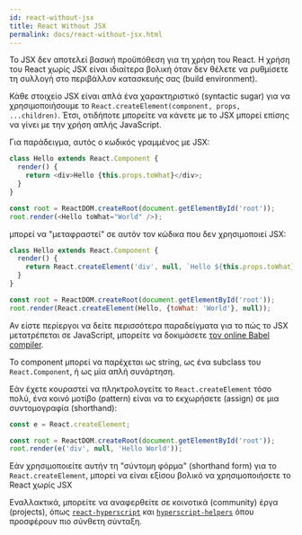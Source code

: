 ```yaml
---
id: react-without-jsx
title: React Without JSX
permalink: docs/react-without-jsx.html
---
```


Το JSX δεν αποτελεί βασική προϋπόθεση για τη χρήση του React. Η χρήση του React χωρίς JSX είναι ιδιαίτερα βολική όταν δεν θέλετε να ρυθμίσετε τη συλλογή στο περιβάλλον κατασκευής σας (build environment).

Κάθε στοιχείο JSX είναι απλά ένα χαρακτηριστικό (syntactic sugar) για να χρησιμοποιήσουμε το `React.createElement(component, props, ...children)`. Έτσι, οτιδήποτε μπορείτε να κάνετε με το JSX μπορεί επίσης να γίνει με την χρήση απλής JavaScript.

Για παράδειγμα, αυτός ο κωδικός γραμμένος με JSX:

```js
class Hello extends React.Component {
  render() {
    return <div>Hello {this.props.toWhat}</div>;
  }
}

const root = ReactDOM.createRoot(document.getElementById('root'));
root.render(<Hello toWhat="World" />);
```

μπορεί να "μεταφραστεί" σε αυτόν τον κώδικα που δεν χρησιμοποιεί JSX:

```js
class Hello extends React.Component {
  render() {
    return React.createElement('div', null, `Hello ${this.props.toWhat}`);
  }
}

const root = ReactDOM.createRoot(document.getElementById('root'));
root.render(React.createElement(Hello, {toWhat: 'World'}, null));
```

Αν είστε περίεργοι να δείτε περισσότερα παραδείγματα για το πώς το JSX μετατρέπεται σε JavaScript, μπορείτε να δοκιμάσετε [τον online Babel compiler](babel://jsx-simple-example).

Το component μπορεί να παρέχεται ως string, ως ένα subclass του `React.Component`, ή ως μία απλή συνάρτηση.

Εάν έχετε κουραστεί να πληκτρολογείτε το `React.createElement` τόσο πολύ, ένα κοινό μοτίβο (pattern) είναι να το εκχωρήσετε (assign) σε μια συντομογραφία (shorthand):

```js
const e = React.createElement;

const root = ReactDOM.createRoot(document.getElementById('root'));
root.render(e('div', null, 'Hello World'));
```

Εάν χρησιμοποιείτε αυτήν τη "σύντομη φόρμα" (shorthand form) για το `React.createElement`, μπορεί να είναι εξίσου βολικό να χρησιμοποιήσετε το React χωρίς JSX

Εναλλακτικά, μπορείτε να αναφερθείτε σε κοινοτικά (community) έργα (projects), όπως [`react-hyperscript`](https://github.com/mlmorg/react-hyperscript) και [`hyperscript-helpers`](https://github.com/ohanhi/hyperscript-helpers) όπου προσφέρουν πιο σύνθετη σύνταξη.

